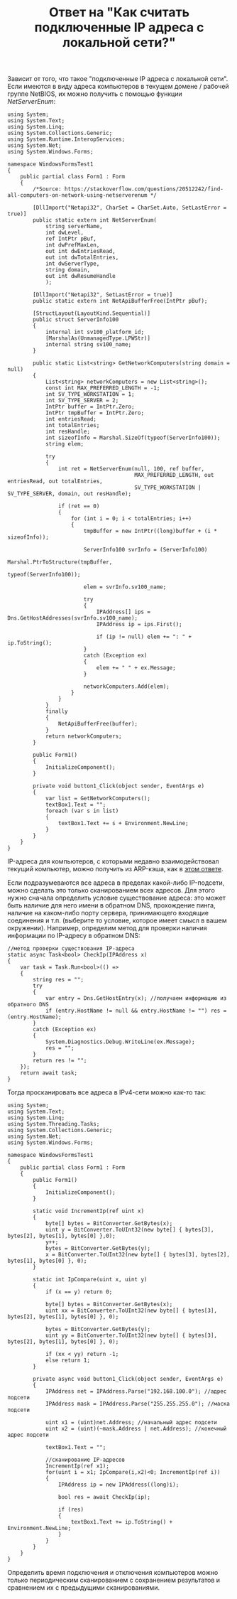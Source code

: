 ﻿---
title: "Ответ на \"Как считать подключенные IP адреса с локальной сети?\""
se.owner.user_id: 240512
se.owner.display_name: "MSDN.WhiteKnight"
se.owner.link: "https://ru.stackoverflow.com/users/240512/msdn-whiteknight"
se.answer_id: 843385
se.question_id: 843018
se.post_type: answer
se.is_accepted: False
---
<p>Зависит от того, что такое "подключенные IP адреса с локальной сети". Если имеются в виду адреса компьютеров в текущем домене / рабочей группе NetBIOS, их можно получить с помощью функции <em>NetServerEnum</em>:</p>

<pre><code>using System;
using System.Text;
using System.Linq;
using System.Collections.Generic;
using System.Runtime.InteropServices;
using System.Net;
using System.Windows.Forms;

namespace WindowsFormsTest1
{    
    public partial class Form1 : Form
    {
        /*Source: https://stackoverflow.com/questions/20512242/find-all-computers-on-network-using-netserverenum */

        [DllImport("Netapi32", CharSet = CharSet.Auto, SetLastError = true)]
        public static extern int NetServerEnum(
            string serverName,
            int dwLevel,
            ref IntPtr pBuf,
            int dwPrefMaxLen,
            out int dwEntriesRead,
            out int dwTotalEntries,
            int dwServerType,
            string domain,
            out int dwResumeHandle
            );

        [DllImport("Netapi32", SetLastError = true)]
        public static extern int NetApiBufferFree(IntPtr pBuf);

        [StructLayout(LayoutKind.Sequential)]
        public struct ServerInfo100
        {
            internal int sv100_platform_id;
            [MarshalAs(UnmanagedType.LPWStr)]
            internal string sv100_name;
        }        

        public static List&lt;string&gt; GetNetworkComputers(string domain = null) 
        {
            List&lt;string&gt; networkComputers = new List&lt;string&gt;();
            const int MAX_PREFERRED_LENGTH = -1;
            int SV_TYPE_WORKSTATION = 1;
            int SV_TYPE_SERVER = 2;
            IntPtr buffer = IntPtr.Zero;
            IntPtr tmpBuffer = IntPtr.Zero;
            int entriesRead;
            int totalEntries;
            int resHandle;
            int sizeofInfo = Marshal.SizeOf(typeof(ServerInfo100));
            string elem;

            try
            {
                int ret = NetServerEnum(null, 100, ref buffer,
                                        MAX_PREFERRED_LENGTH, out entriesRead, out totalEntries,
                                        SV_TYPE_WORKSTATION | SV_TYPE_SERVER, domain, out resHandle);

                if (ret == 0)
                {
                    for (int i = 0; i &lt; totalEntries; i++)
                    {
                        tmpBuffer = new IntPtr((long)buffer + (i * sizeofInfo));

                        ServerInfo100 svrInfo = (ServerInfo100)
                                                   Marshal.PtrToStructure(tmpBuffer,
                                                                          typeof(ServerInfo100));

                        elem = svrInfo.sv100_name;

                        try
                        {
                            IPAddress[] ips = Dns.GetHostAddresses(svrInfo.sv100_name);
                            IPAddress ip = ips.First();

                            if (ip != null) elem += ": " + ip.ToString();
                        }
                        catch (Exception ex)
                        {
                            elem += " " + ex.Message;
                        }

                        networkComputers.Add(elem);
                    }
                }
            }            
            finally
            {
                NetApiBufferFree(buffer);
            }
            return networkComputers;
        }

        public Form1()
        {
            InitializeComponent();                        
        }       

        private void button1_Click(object sender, EventArgs e)
        {
            var list = GetNetworkComputers();
            textBox1.Text = "";
            foreach (var s in list)
            {
                textBox1.Text += s + Environment.NewLine;
            }    
        }
    }
}
</code></pre>

<p>IP-адреса для компьютеров, с которыми недавно взаимодействовал текущий компьютер, можно получить из ARP-кэша, как в <a href="https://ru.stackoverflow.com/a/642646/240512">этом ответе</a>.</p>

<p>Если подразумеваются все адреса в пределах какой-либо IP-подсети, можно сделать это только сканированием всех адресов. Для этого нужно сначала определить условие существование адреса: это может быть наличие для него имени в обратном DNS, прохождение пинга, наличие на каком-либо порту сервера, принимающего входящие соединения и т.п. (выберите то условие, которое имеет смысл в вашем окружении). Например, определим метод для проверки наличия информации по IP-адресу в обратном DNS:</p>

<pre><code>//метод проверки существования IP-адреса
static async Task&lt;bool&gt; CheckIp(IPAddress x)
{ 
    var task = Task.Run&lt;bool&gt;(() =&gt;
    {
        string res = "";
        try
        {
            var entry = Dns.GetHostEntry(x); //получаем информацию из обратного DNS
            if (entry.HostName != null &amp;&amp; entry.HostName != "") res = (entry.HostName);
        }
        catch (Exception ex)
        {
            System.Diagnostics.Debug.WriteLine(ex.Message);
            res = "";
        }
        return res != "";
    });
    return await task;            
}
</code></pre>

<p>Тогда просканировать все адреса в IPv4-cети можно как-то так:</p>

<pre><code>using System;
using System.Text;
using System.Linq;
using System.Threading.Tasks;
using System.Collections.Generic;
using System.Net;
using System.Windows.Forms;

namespace WindowsFormsTest1
{    
    public partial class Form1 : Form
    {
        public Form1()
        {
            InitializeComponent();                        
        }

        static void IncrementIp(ref uint x)
        {
            byte[] bytes = BitConverter.GetBytes(x);
            uint y = BitConverter.ToUInt32(new byte[] { bytes[3], bytes[2], bytes[1], bytes[0] },0);
            y++;
            bytes = BitConverter.GetBytes(y);
            x = BitConverter.ToUInt32(new byte[] { bytes[3], bytes[2], bytes[1], bytes[0] }, 0);
        }

        static int IpCompare(uint x, uint y)
        {
            if (x == y) return 0;

            byte[] bytes = BitConverter.GetBytes(x);
            uint xx = BitConverter.ToUInt32(new byte[] { bytes[3], bytes[2], bytes[1], bytes[0] }, 0);

            bytes = BitConverter.GetBytes(y);
            uint yy = BitConverter.ToUInt32(new byte[] { bytes[3], bytes[2], bytes[1], bytes[0] }, 0);

            if (xx &lt; yy) return -1;
            else return 1;
        }                

        private async void button1_Click(object sender, EventArgs e)
        {            
            IPAddress net = IPAddress.Parse("192.168.100.0"); //адрес подсети
            IPAddress mask = IPAddress.Parse("255.255.255.0"); //маска подсети

            uint x1 = (uint)net.Address; //начальный адрес подсети           
            uint x2 = (uint)(~mask.Address | net.Address); //конечный адрес подсети

            textBox1.Text = "";

            //сканирование IP-адресов
            IncrementIp(ref x1);
            for(uint i = x1; IpCompare(i,x2)&lt;0; IncrementIp(ref i))
            {
                IPAddress ip = new IPAddress((long)i);

                bool res = await CheckIp(ip);

                if (res)
                {
                    textBox1.Text += ip.ToString() + Environment.NewLine;
                }
            } 
        }
    }      
}
</code></pre>

<p>Определить время подключения и отключения компьютеров можно только периодическим сканированием с сохранением результатов и сравнением их с предыдущими сканированиями.</p>
